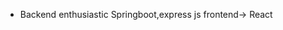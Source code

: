- Backend enthusiastic 
Springboot,express js
frontend->
React

<!---
prasannashrestha011/prasannashrestha011 is a ✨ special ✨ repository because its `README.md` (this file) appears on your GitHub profile.
You can click the Preview link to take a look at your changes.
--->
